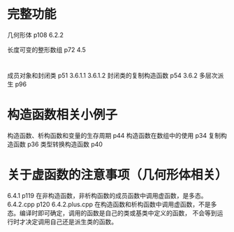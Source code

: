 # 完整功能
几何形体                p108 6.2.2
                        
长度可变的整形数组       p72 4.5

# 
成员对象和封闭类         p51 3.6.1.1
                            3.6.1.2
封闭类的复制构造函数     p54 3.6.2
多层次派生              p96

# 构造函数相关小例子
构造函数、析构函数和变量的生存周期  p44
构造函数在数组中的使用             p34
复制构造函数                      p36
类型转换构造函数                  p40

# 关于虚函数的注意事项（几何形体相关）
6.4.1                   p119
    在非构造函数，非析构函数的成员函数中调用虚函数，是多态。
6.4.2.cpp               p120
6.4.2.plus.cpp
    在构造函数和析构函数中调用虚函数，不是多态。编译时即可确定，调用的函数是自己的类或基类中定义的函数，
    不会等到运行时才决定调用自己还是派生类的函数。